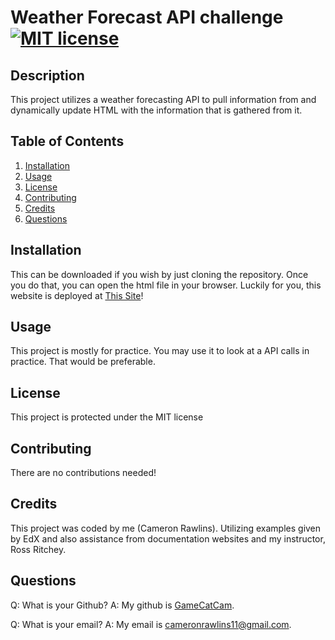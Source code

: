 # Weather Forecast API challenge [![MIT license](https://img.shields.io/badge/License-MIT-blue.svg)](https://gamecatcam.github.io/weather-forecast-challenge/)

## Description

This project utilizes a weather forecasting API to pull information from and dynamically update HTML with the information that is gathered from it.

## Table of Contents

1. [Installation](#installation)
2. [Usage](#usage)
3. [License](#license)
4. [Contributing](#contributing)
5. [Credits](#credits)
6. [Questions](#questions)

## Installation

This can be downloaded if you wish by just cloning the repository. Once you do that, you can open the html file in your browser. Luckily for you, this website is deployed at [This Site](https://glacial-refuge-64830-5b26cd1a184a.herokuapp.com)!

## Usage

This project is mostly for practice. You may use it to look at a API calls in practice. That would be preferable.

## License

This project is protected under the MIT license

## Contributing

There are no contributions needed!

## Credits

This project was coded by me (Cameron Rawlins). Utilizing examples given by EdX and also assistance from documentation websites and my instructor, Ross Ritchey.

## Questions

Q: What is your Github? A: My github is [GameCatCam](www.github.com/GameCatCam).

Q: What is your email? A: My email is cameronrawlins11@gmail.com.
